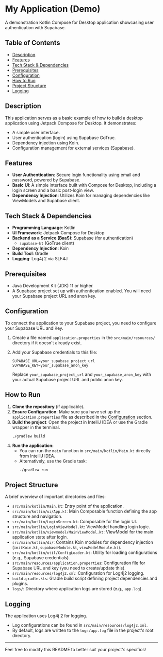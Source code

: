 # My Application (Demo)

A demonstration Kotlin Compose for Desktop application showcasing user authentication with Supabase.

## Table of Contents

- [Description](#description)
- [Features](#features)
- [Tech Stack & Dependencies](#tech-stack--dependencies)
- [Prerequisites](#prerequisites)
- [Configuration](#configuration)
- [How to Run](#how-to-run)
- [Project Structure](#project-structure)
- [Logging](#logging)

## Description

This application serves as a basic example of how to build a desktop application using Jetpack Compose for Desktop. It demonstrates:
- A simple user interface.
- User authentication (login) using Supabase GoTrue.
- Dependency injection using Koin.
- Configuration management for external services (Supabase).

## Features

-   **User Authentication**: Secure login functionality using email and password, powered by Supabase.
-   **Basic UI**: A simple interface built with Compose for Desktop, including a login screen and a basic post-login view.
-   **Dependency Injection**: Utilizes Koin for managing dependencies like ViewModels and Supabase client.

## Tech Stack & Dependencies

-   **Programming Language**: Kotlin
-   **UI Framework**: Jetpack Compose for Desktop
-   **Backend as a Service (BaaS)**: Supabase (for authentication)
    -   `supabase-kt` (GoTrue client)
-   **Dependency Injection**: Koin
-   **Build Tool**: Gradle
-   **Logging**: Log4j 2 via SLF4J

## Prerequisites

-   Java Development Kit (JDK) 11 or higher.
-   A Supabase project set up with authentication enabled. You will need your Supabase project URL and anon key.

## Configuration

To connect the application to your Supabase project, you need to configure your Supabase URL and Key.

1.  Create a file named `application.properties` in the `src/main/resources/` directory if it doesn't already exist.
2.  Add your Supabase credentials to this file:

    ```properties
    SUPABASE_URL=your_supabase_project_url
    SUPABASE_KEY=your_supabase_anon_key
    ```

    Replace `your_supabase_project_url` and `your_supabase_anon_key` with your actual Supabase project URL and public anon key.

## How to Run

1.  **Clone the repository** (if applicable).
2.  **Ensure Configuration**: Make sure you have set up the `application.properties` file as described in the [Configuration](#configuration) section.
3.  **Build the project**: Open the project in IntelliJ IDEA or use the Gradle wrapper in the terminal.
    ```bash
    ./gradlew build
    ```
4.  **Run the application**:
    -   You can run the `main` function in `src/main/kotlin/Main.kt` directly from IntelliJ IDEA.
    -   Alternatively, use the Gradle task:
        ```bash
        ./gradlew run
        ```

## Project Structure

A brief overview of important directories and files:

-   `src/main/kotlin/Main.kt`: Entry point of the application.
-   `src/main/kotlin/ui/App.kt`: Main Composable function defining the app structure and navigation.
-   `src/main/kotlin/LoginScreen.kt`: Composable for the login UI.
-   `src/main/kotlin/LoginViewModel.kt`: ViewModel handling login logic.
-   `src/main/kotlin/viewmodel/MainViewModel.kt`: ViewModel for the main application state after login.
-   `src/main/kotlin/di/`: Contains Koin modules for dependency injection (`initKoin.kt`, `supabaseModule.kt`, `viewModelModule.kt`).
-   `src/main/kotlin/util/ConfigLoader.kt`: Utility for loading configurations (e.g., Supabase credentials).
-   `src/main/resources/application.properties`: Configuration file for Supabase URL and key (you need to create/update this).
-   `src/main/resources/log4j2.xml`: Configuration for Log4j2 logging.
-   `build.gradle.kts`: Gradle build script defining project dependencies and plugins.
-   `logs/`: Directory where application logs are stored (e.g., `app.log`).

## Logging

The application uses Log4j 2 for logging.
-   Log configurations can be found in `src/main/resources/log4j2.xml`.
-   By default, logs are written to the `logs/app.log` file in the project's root directory.

---

Feel free to modify this README to better suit your project's specifics!
